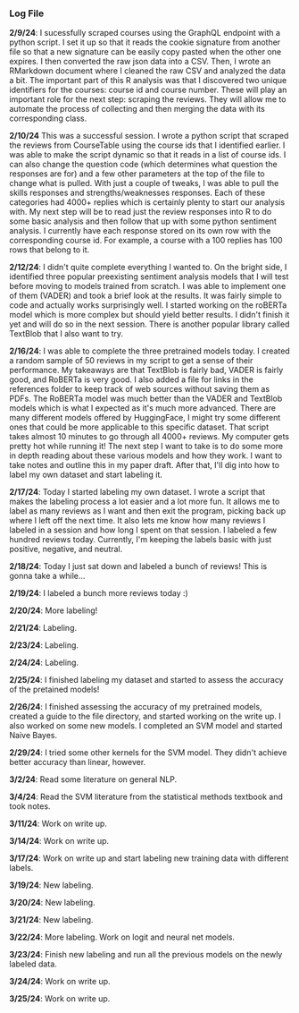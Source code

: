 ### Log File

**2/9/24**: I sucessfully scraped courses using the GraphQL endpoint with a python script. I set it up so that it reads the cookie signature from another file so that a new signature can be easily copy pasted when the other one expires. I then converted the raw json data into a CSV. Then, I wrote an RMarkdown document where I cleaned the raw CSV and analyzed the data a bit. The important part of this R analysis was that I discovered two unique identifiers for the courses: course id and course number. These will play an important role for the next step: scraping the reviews. They will allow me to automate the process of collecting and then merging the data with its corresponding class.

**2/10/24** This was a successful session. I wrote a python script that scraped the reviews from CourseTable using the course ids that
I identified earlier. I was able to make the script dynamic so that it reads in a list of course ids. I can also change the question code
(which determines what question the responses are for) and a few other parameters at the top of the file to change what is pulled. With just
a couple of tweaks, I was able to pull the skills responses and strengths/weaknesses responses. Each of these categories had 4000+ replies
which is certainly plenty to start our analysis with. My next step will be to read just the review responses into R to do some basic analysis
and then follow that up with some python sentiment analysis. I currently have each response stored on its own row with the corresponding course id. For example, a course with a 100 replies has 100 rows that belong to it.

**2/12/24**: I didn't quite complete everything I wanted to. On the bright side, I identified three popular preexisting sentiment analysis models that I will test before moving to models trained from scratch. I was able to implement one of them (VADER) and took a brief look at the results. It was fairly simple to code and actually works surprisingly well. I started working on the roBERTa model which is more complex but should yield better results. I didn't finish it yet and will do so in the next session. There is another popular library called TextBlob that I also want to try.

**2/16/24**: I was able to complete the three pretrained models today. I created a random sample of 50 reviews in my script to get a sense of their performance. My takeaways are that TextBlob is fairly bad, VADER is fairly good, and RoBERTa is very good. I also added a file for links in the references folder to keep track of web sources without saving them as PDFs. The RoBERTa model was much better than the VADER and TextBlob models which is what I expected as it's much more advanced. There are many different models offered by HuggingFace, I might try some different ones that could be more applicable to this specific dataset. That script takes almost 10 minutes to go through all 4000+ reviews. My computer gets pretty hot while running it! The next step I want to take is to do some more in depth reading about these various
models and how they work. I want to take notes and outline this in my paper draft. After that, I'll dig into how to label my own dataset and
start labeling it.

**2/17/24**: Today I started labeling my own dataset. I wrote a script that makes the labeling process a lot easier and a lot more fun. It
allows me to label as many reviews as I want and then exit the program, picking back up where I left off the next time. It also lets me
know how many reviews I labeled in a session and how long I spent on that session. I labeled a few hundred reviews today. Currently, I'm
keeping the labels basic with just positive, negative, and neutral.

**2/18/24**: Today I just sat down and labeled a bunch of reviews! This is gonna take a while...

**2/19/24**: I labeled a bunch more reviews today :)

**2/20/24**: More labeling!

**2/21/24**: Labeling.

**2/23/24**: Labeling.

**2/24/24**: Labeling.

**2/25/24**: I finished labeling my dataset and started to assess the accuracy of the pretained models!

**2/26/24**: I finished assessing the accuracy of my pretrained models, created a guide to the file directory, and started
working on the write up. I also worked on some new models. I completed an SVM model and started Naive Bayes.

**2/29/24**: I tried some other kernels for the SVM model. They didn't achieve better accuracy than linear, however.

**3/2/24**: Read some literature on general NLP.

**3/4/24**: Read the SVM literature from the statistical methods textbook and took notes.

**3/11/24**: Work on write up.

**3/14/24**: Work on write up.

**3/17/24**: Work on write up and start labeling new training data with different labels.

**3/19/24**: New labeling.

**3/20/24**: New labeling.

**3/21/24**: New labeling.

**3/22/24**: More labeling. Work on logit and neural net models.

**3/23/24**: Finish new labeling and run all the previous models on the newly labeled data.

**3/24/24**: Work on write up.

**3/25/24**: Work on write up.

